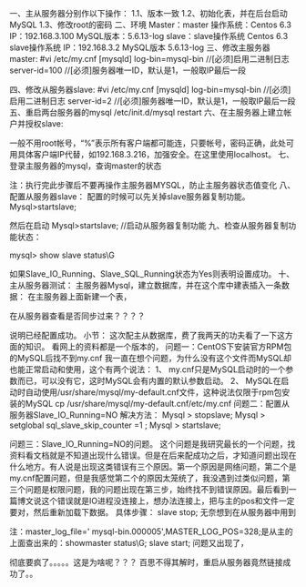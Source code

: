 一、主从服务器分别作以下操作：
1.1、版本一致
1.2、初始化表，并在后台启动MySQL
1.3、修改root的密码
二、环境
Master：master
操作系统：Centos 6.3
IP：192.168.3.100
MySQL版本：5.6.13-log
slave：slave操作系统
Centos 6.3
slave操作系统
IP：192.168.3.2
MySQL版本
5.6.13-log
三、修改主服务器master:
#vi /etc/my.cnf
[mysqld]
log-bin=mysql-bin //[必须]启用二进制日志
server-id=100 //[必须]服务器唯一ID，默认是1，一般取IP最后一段

四、修改从服务器slave:
#vi /etc/my.cnf
[mysqld]
log-bin=mysql-bin //[必须]启用二进制日志
server-id=2 //[必须]服务器唯一ID，默认是1，一般取IP最后一段
五、重启两台服务器的mysql
/etc/init.d/mysql restart
六、在主服务器上建立帐户并授权slave:

一般不用root帐号，“%”表示所有客户端都可能连，只要帐号，密码正确，此处可用具体客户端IP代替，如192.168.3.216，加强安全。在这里使用localhost。
七、登录主服务器的mysql，查询master的状态

注：执行完此步骤后不要再操作主服务器MYSQL，防止主服务器状态值变化
八、配置从服务器slave：
配置的时候可以先关掉slave服务器复制功能。
Mysql>startslave;

然后在启动
Mysql>startslave; //启动从服务器复制功能
九、检查从服务器复制功能状态：

mysql> show slave status\G

如果Slave_IO_Running、Slave_SQL_Running状态为Yes则表明设置成功。
十、主从服务器测试：
主服务器Mysql，建立数据库，并在这个库中建表插入一条数据：
在主服务器上面新建一个表，


在从服务器查看是否同步过来？？？？

说明已经配置成功。
小节：
       这次配主从数据库，费了我两天的功夫看了一下这方面的知识。
       看网上的资料都是一个版本的，
       问题一：CentOS下安装官方RPM包的MySQL后找不到my.cnf
       我一直在想个问题，为什么没有这个文件而MySQL却也能正常启动和使用，这个有两个说法：
1、  my.cnf只是MySQL启动时的一个参数而已，可以没有它，这时MySQL会有内置的默认参数启动。
2、  MySQL在启动时自动使用/usr/share/mysql/my-default.cnf文件，这种说法仅限于rpm包安装的MySQL
cp /usr/share/mysql/my-default.cnf/etc/my.cnf
问题二：配置从服务器Slave_IO_Running=NO
解决方法：
Mysql > stopslave;
Mysql > setglobal sql_slave_skip_counter =1 ;
Mysql > startslave;
 
问题三：Slave_IO_Running=NO的问题。
       这个问题是我研究最长的一个问题，找资料看文档就是不知道出现什么错误。但是在后来配成功之后，才知道问题出现在什么地方。有人说是出现这类错误有三个原因。第一个原因是网络问题，第二个是my.cnf配置问题，但是我感觉第二个的原因太笼统了，我没遇到过类似问题，第三个问题是权限问题，我的问题出现在第三步，始终找不到错误原因。最后看到一篇博文说这个错误就是IO进程没连接上，想办法连接上，把与主的pos和文件一定要对，然后重新加载下数据。
具体步骤：
slave stop;
无奈想到在从服务器中用到

注：master_log_file=' mysql-bin.000005',MASTER_LOG_POS=328;是从主的上面查出来的：showmaster status\G;
slave start;
问题又出现了，


彻底要疯了。。。。。这是为啥呢？？？
百思不得其解时，重启从服务器竟然链接成功了。。
